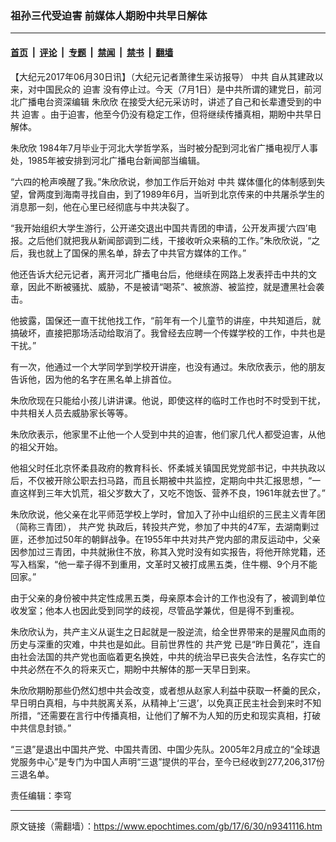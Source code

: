 ### 祖孙三代受迫害 前媒体人期盼中共早日解体

---

#### [首页](../../../..?n9341116) &nbsp;|&nbsp; [评论](../../../../../epoch-comment?n9341116) &nbsp;|&nbsp; [专题](../../../../../epoch-special?n9341116) &nbsp;|&nbsp; [禁闻](../../../../../epoch-news?n9341116) &nbsp;|&nbsp; [禁书](../../../../../books?n9341116) &nbsp;|&nbsp; [翻墙](https://github.com/gfw-breaker/nogfw/blob/master/README.md?n9341116)


<div class="post_content" id="artbody" itemprop="articleBody">
 <!-- article content begin -->
 <p>
  【大纪元2017年06月30日讯】（大纪元记者萧律生采访报导）
  <ok href="https://www.epochtimes.com/gb/tag/%E4%B8%AD%E5%85%B1.html">
   中共
  </ok>
  自从其建政以来，对中国民众的
  <ok href="https://www.epochtimes.com/gb/tag/%E8%BF%AB%E5%AE%B3.html">
   迫害
  </ok>
  没有停止过。今天（7月1日）是中共所谓的建党日，前河北广播电台资深编辑
  <ok href="https://www.epochtimes.com/gb/tag/%E6%9C%B1%E6%AC%A3%E6%AC%A3.html">
   朱欣欣
  </ok>
  在接受大纪元采访时，讲述了自己和长辈遭受到的中共
  <ok href="https://www.epochtimes.com/gb/tag/%E8%BF%AB%E5%AE%B3.html">
   迫害
  </ok>
  。由于迫害，他至今仍没有稳定工作，但将继续传播真相，期盼中共早日解体。
 </p>
 <p>
  <ok href="https://www.epochtimes.com/gb/tag/%E6%9C%B1%E6%AC%A3%E6%AC%A3.html">
   朱欣欣
  </ok>
  1984年7月毕业于河北大学哲学系，当时被分配到河北省广播电视厅人事处，1985年被安排到河北广播电台新闻部当编辑。
 </p>
 <p>
  “六四的枪声唤醒了我。”朱欣欣说，参加工作后开始对
  <ok href="https://www.epochtimes.com/gb/tag/%E4%B8%AD%E5%85%B1.html">
   中共
  </ok>
  媒体僵化的体制感到失望，曾两度到海南寻找自由，到了1989年6月，当听到北京传来的中共屠杀学生的消息那一刻，他在心里已经彻底与中共决裂了。
 </p>
 <p>
  “我开始组织大学生游行，公开递交退出中国共青团的申请，公开发声援‘六四’电报。之后他们就把我从新闻部调到二线，干接收听众来稿的工作。”朱欣欣说，“之后，我也就上了国保的黑名单，辞去了中共官方媒体的工作。”
 </p>
 <p>
  他还告诉大纪元记者，离开河北广播电台后，他继续在网路上发表抨击中共的文章，因此不断被骚扰、威胁，不是被请“喝茶”、被旅游、被监控，就是遭黑社会袭击。
 </p>
 <p>
  他披露，国保还一直干扰他找工作，“前年有一个儿童节的讲座，中共知道后，就搞破坏，直接把那场活动给取消了。我曾经去应聘一个传媒学校的工作，中共也是干扰。”
 </p>
 <p>
  有一次，他通过一个大学同学到学校开讲座，也没有通过。朱欣欣表示，他的朋友告诉他，因为他的名字在黑名单上排首位。
 </p>
 <p>
  朱欣欣现在只能给小孩儿讲讲课。他说，即使这样的临时工作也时不时受到干扰，中共相关人员去威胁家长等等。
 </p>
 <p>
  朱欣欣表示，他家里不止他一个人受到中共的迫害，他们家几代人都受迫害，从他的祖父开始。
 </p>
 <p>
  他祖父时任北京怀柔县政府的教育科长、怀柔城关镇国民党党部书记，中共执政以后，不仅被开除公职去扫马路，而且长期被中共监控，定期向中共汇报思想，“一直这样到三年大饥荒，祖父岁数大了，又吃不饱饭、营养不良，1961年就去世了。”
 </p>
 <p>
  朱欣欣说，他父亲在北平师范学校上学时，曾加入了孙中山组织的三民主义青年团（简称三青团），
  <ok href="https://www.epochtimes.com/gb/tag/%E5%85%B1%E4%BA%A7%E5%85%9A.html">
   共产党
  </ok>
  执政后，转投共产党，参加了中共的47军，去湖南剿过匪，还参加过50年的朝鲜战争。在1955年中共对共产党内部的肃反运动中，父亲因参加过三青团，中共就揪住不放，称其入党时没有如实报告，将他开除党籍，还写入档案，“他一辈子得不到重用，文革时又被打成黑五类，住牛棚、9个月不能回家。”
 </p>
 <p>
  由于父亲的身份被中共定性成黑五类，母亲原本会计的工作也没有了，被调到单位收发室；他本人也因此受到同学的歧视，尽管品学兼优，但是得不到重视。
 </p>
 <p>
  朱欣欣认为，共产主义从诞生之日起就是一股逆流，给全世界带来的是腥风血雨的历史与深重的灾难，中共也是如此。目前世界性的
  <ok href="https://www.epochtimes.com/gb/tag/%E5%85%B1%E4%BA%A7%E5%85%9A.html">
   共产党
  </ok>
  已是“昨日黄花”，连自由社会法国的共产党也面临着更名换姓，中共的统治早已丧失合法性，名存实亡的中共必然在不久的将来灭亡，期盼中共解体的那一天早日到来。
 </p>
 <p>
  朱欣欣期盼那些仍然幻想中共会改变，或者想从赵家人利益中获取一杯羹的民众，早日明白真相，与中共脱离关系，从精神上‘三退’，以免真正民主社会到来时不知所措，“还需要在言行中传播真相，让他们了解不为人知的历史和现实真相，打破中共信息封锁。”
 </p>
 <p>
  “三退”是退出中国共产党、中国共青团、中国少先队。2005年2月成立的“全球退党服务中心”是专门为中国人声明“三退”提供的平台，至今已经收到277,206,317份三退名单。
 </p>
 <p>
  责任编辑：李穹
 </p>
 <!-- article content end -->
 <div id="below_article_ad">
 </div>
</div>


---

原文链接（需翻墙）：https://www.epochtimes.com/gb/17/6/30/n9341116.htm